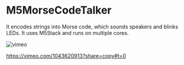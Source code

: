 # M5MorseCodeTalker 

It encodes strings into Morse code, which sounds speakers and blinks LEDs. 
It uses M5Stack and runs on multiple cores.

![vimeo](https://i.vimeocdn.com/video/1966862500-3676017be7b098036bbf6723321f0d2b78d670b6880676f5705d06d531da86af-d_640)

https://vimeo.com/1043620913?share=copy#t=0
